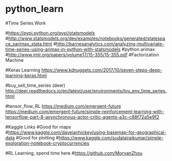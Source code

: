 # python_learn

#Time Series Work

#https://pypi.python.org/pypi/statsmodels
#http://www.statsmodels.org/dev/examples/notebooks/generated/statespace_sarimax_stata.html
#http://barnesanalytics.com/analyzing-multivariate-time-series-using-arimax-in-python-with-statsmodels
#python arimax
#http://www.jmlr.org/papers/volume17/15-355/15-355.pdf
#Factorization Machine

#Keras Learning
https://www.kdnuggets.com/2017/10/seven-steps-deep-learning-keras.html

#buy_sell_time_series (deer)
http://deer.readthedocs.io/en/latest/user/environments/toy_env_time_series.html

#tensor_flow_RL
https://medium.com/emergent-future
https://medium.com/emergent-future/simple-reinforcement-learning-with-tensorflow-part-8-asynchronous-actor-critic-agents-a3c-c88f72a5e9f2


#Kaggle Links
#Good for maps
#https://www.kaggle.com/daveianhickey/using-basemap-for-geographical-data
#Good for plotting
#https://www.kaggle.com/sudalairajkumar/simple-exploration-notebook-cryptocurrencies



#RL Learning, spend time here
#https://github.com/MorvanZhou

